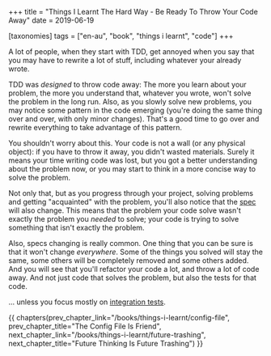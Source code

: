 +++
title = "Things I Learnt The Hard Way - Be Ready To Throw Your Code Away"
date = 2019-06-19

[taxonomies]
tags = ["en-au", "book", "things i learnt", "code"]
+++

A lot of people, when they start with TDD, get annoyed when you say that you
may have to rewrite a lot of stuff, including whatever your already wrote.

<!-- more -->

TDD was _designed_ to throw code away: The more you learn about your problem,
the more you understand that, whatever you wrote, won't solve the problem in
the long run. Also, as you slowly solve new problems, you may notice some
pattern in the code emerging (you're doing the same thing over and over, with
only minor changes). That's a good time to go over and rewrite everything to
take advantage of this pattern.

You shouldn't worry about this. Your code is not a wall (or any physical
object): if you have to throw it away, you didn't wasted materials. Surely it
means your time writing code was lost, but you got a better understanding
about the problem now, or you may start to think in a more concise way to
solve the problem.

Not only that, but as you progress through your project, solving problems and
getting "acquainted" with the problem, you'll also notice that the
[spec](/books/things-i-learnt/spec-first) will also change. This means that
the problem your code solve wasn't exactly the problem you _needed_ to solve;
your code is trying to solve something that isn't exactly the problem.

Also, specs changing is really common.  One thing that you can be sure is that
it won't change _everywhere_.  Some of the things you solved will stay the
same, some others will be completely removed and some others added. And you
will see that you'll refactor your code a lot, and throw a lot of code away.
And not just code that solves the problem, but also the tests for that code.

... unless you focus mostly on [integration
tests](/books/things-i-learnt/integration-tests).

{{ chapters(prev_chapter_link="/books/things-i-learnt/config-file", prev_chapter_title="The Config File Is Friend", next_chapter_link="/books/things-i-learnt/future-trashing", next_chapter_title="Future Thinking Is Future Trashing") }}
